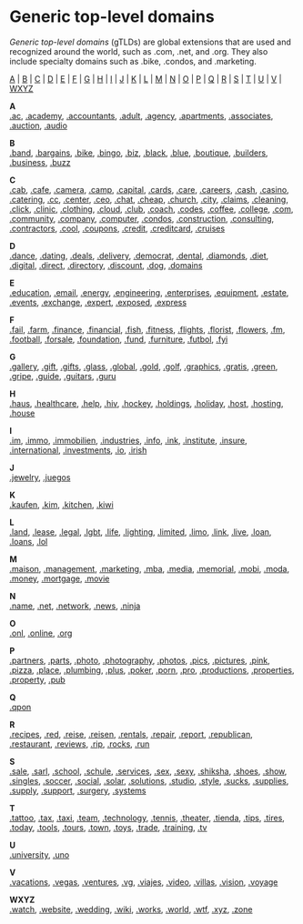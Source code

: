 # Generic top\-level domains<a name="registrar-tld-list-generic"></a>

*Generic top\-level domains* \(gTLDs\) are global extensions that are used and recognized around the world, such as \.com, \.net, and \.org\. They also include specialty domains such as \.bike, \.condos, and \.marketing\.

 [A](#A-gtld) \| [B](#B-gtld) \| [C](#C-gtld) \| [D](#D-gtld) \| [E](#E-gtld) \| [F](#F-gtld) \| [G](#G-gtld) \| [H](#H-gtld) \| [I](#I-gtld) \| [J](#J-gtld) \| [K](#K-gtld) \| [L](#L-gtld) \| [M](#M-gtld) \| [N](#N-gtld) \| [O](#O-gtld) \| [P](#P-gtld) \| [Q](#Q-gtld) \| [R](#R-gtld) \| [S](#S-gtld) \| [T](#T-gtld) \| [U](#U-gtld) \| [V](#V-gtld) \| [WXYZ](#WXYZ-gtld) 

**A**  
[\.ac](ac-xref.md), [\.academy](academy.md), [\.accountants](accountants.md), [\.adult](adult.md), [\.agency](agency.md), [\.apartments](apartments.md), [\.associates](associates.md), [\.auction](auction.md), [\.audio](audio.md)

**B**  
[\.band](band.md), [\.bargains](bargains.md), [\.bike](bike.md), [\.bingo](bingo.md), [\.biz](biz.md), [\.black](black.md), [\.blue](blue.md), [\.boutique](boutique.md), [\.builders](builders.md), [\.business](business.md), [\.buzz](buzz.md)

**C**  
[\.cab](cab.md), [\.cafe](cafe.md), [\.camera](camera.md), [\.camp](camp.md), [\.capital](capital.md), [\.cards](cards.md), [\.care](care.md), [\.careers](careers.md), [\.cash](cash.md), [\.casino](casino.md), [\.catering](catering.md), [\.cc](cc-xref.md), [\.center](center.md), [\.ceo](ceo.md), [\.chat](chat.md), [\.cheap](cheap.md), [\.church](church.md), [\.city](city.md), [\.claims](claims.md), [\.cleaning](cleaning.md), [\.click](click.md), [\.clinic](clinic.md), [\.clothing](clothing.md), [\.cloud](cloud.md), [\.club](club.md), [\.coach](coach.md), [\.codes](codes.md), [\.coffee](coffee.md), [\.college](college.md), [\.com](com.md), [\.community](community.md), [\.company](company.md), [\.computer](computer.md), [\.condos](condos.md), [\.construction](construction.md), [\.consulting](consulting.md), [\.contractors](contractors.md), [\.cool](cool.md), [\.coupons](coupons.md), [\.credit](credit.md), [\.creditcard](creditcard.md), [\.cruises](cruises.md)

**D**  
[\.dance](dance.md), [\.dating](dating.md), [\.deals](deals.md), [\.delivery](delivery.md), [\.democrat](democrat.md), [\.dental](dental.md), [\.diamonds](diamonds.md), [\.diet](diet.md), [\.digital](digital.md), [\.direct](direct.md), [\.directory](directory.md), [\.discount](discount.md), [\.dog](dog.md), [\.domains](domains.md)

**E**  
[\.education](education.md), [\.email](email.md), [\.energy](energy.md), [\.engineering](engineering.md), [\.enterprises](enterprises.md), [\.equipment](equipment.md), [\.estate](estate.md), [\.events](events.md), [\.exchange](exchange.md), [\.expert](expert.md), [\.exposed](exposed.md), [\.express](express.md)

**F**  
[\.fail](fail.md), [\.farm](farm.md), [\.finance](finance.md), [\.financial](financial.md), [\.fish](fish.md), [\.fitness](fitness.md), [\.flights](flights.md), [\.florist](florist.md), [\.flowers](flowers.md), [\.fm](fm-xref.md), [\.football](football.md), [\.forsale](forsale.md), [\.foundation](foundation.md), [\.fund](fund.md), [\.furniture](furniture.md), [\.futbol](futbol.md), [\.fyi](fyi.md)

**G**  
[\.gallery](gallery.md), [\.gift](gift.md), [\.gifts](gifts.md), [\.glass](glass.md), [\.global](global.md), [\.gold](gold.md), [\.golf](golf.md), [\.graphics](graphics.md), [\.gratis](gratis.md), [\.green](green.md), [\.gripe](gripe.md), [\.guide](guide.md), [\.guitars](guitars.md), [\.guru](guru.md)

**H**  
[\.haus](haus.md), [\.healthcare](healthcare.md), [\.help](help.md), [\.hiv](hiv.md), [\.hockey](hockey.md), [\.holdings](holdings.md), [\.holiday](holiday.md), [\.host](host.md), [\.hosting](hosting.md), [\.house](house.md)

**I**  
[\.im](im-xref.md), [\.immo](immo.md), [\.immobilien](immobilien.md), [\.industries](industries.md), [\.info](info.md), [\.ink](ink.md), [\.institute](institute.md), [\.insure](insure.md), [\.international](international.md), [\.investments](investments.md), [\.io](io-xref.md), [\.irish](irish.md)

**J**  
[\.jewelry](jewelry.md), [\.juegos](juegos.md)

**K**  
[\.kaufen](kaufen.md), [\.kim](kim.md), [\.kitchen](kitchen.md), [\.kiwi](kiwi.md)

**L**  
[\.land](land.md), [\.lease](lease.md), [\.legal](legal.md), [\.lgbt](lgbt.md), [\.life](life.md), [\.lighting](lighting.md), [\.limited](limited.md), [\.limo](limo.md), [\.link](link.md), [\.live](live.md), [\.loan](loan.md), [\.loans](loans.md), [\.lol](lol.md)

**M**  
[\.maison](maison.md), [\.management](management.md), [\.marketing](marketing.md), [\.mba](mba.md), [\.media](media.md), [\.memorial](memorial.md), [\.mobi](mobi.md), [\.moda](moda.md), [\.money](money.md), [\.mortgage](mortgage.md), [\.movie](movie.md)

**N**  
[\.name](name.md), [\.net](net.md), [\.network](network.md), [\.news](news.md), [\.ninja](ninja.md)

**O**  
[\.onl](onl.md), [\.online](online.md), [\.org](org.md)

**P**  
[\.partners](partners.md), [\.parts](parts.md), [\.photo](photo.md), [\.photography](photography.md), [\.photos](photos.md), [\.pics](pics.md), [\.pictures](pictures.md), [\.pink](pink.md), [\.pizza](pizza.md), [\.place](place.md), [\.plumbing](plumbing.md), [\.plus](plus.md), [\.poker](poker.md), [\.porn](porn.md), [\.pro](pro.md), [\.productions](productions.md), [\.properties](properties.md), [\.property](property.md), [\.pub](pub.md)

**Q**  
[\.qpon](qpon.md)

**R**  
[\.recipes](recipes.md), [\.red](red.md), [\.reise](reise.md), [\.reisen](reisen.md), [\.rentals](rentals.md), [\.repair](repair.md), [\.report](report.md), [\.republican](republican.md), [\.restaurant](restaurant.md), [\.reviews](reviews.md), [\.rip](rip.md), [\.rocks](rocks.md), [\.run](run.md)

**S**  
[\.sale](sale.md), [\.sarl](sarl.md), [\.school](school.md), [\.schule](schule.md), [\.services](services.md), [\.sex](sex.md), [\.sexy](sexy.md), [\.shiksha](shiksha.md), [\.shoes](shoes.md), [\.show](show.md), [\.singles](singles.md), [\.soccer](soccer.md), [\.social](social.md), [\.solar](solar.md), [\.solutions](solutions.md), [\.studio](studio.md), [\.style](style.md), [\.sucks](sucks.md), [\.supplies](supplies.md), [\.supply](supply.md), [\.support](support.md), [\.surgery](surgery.md), [\.systems](systems.md)

**T**  
[\.tattoo](tattoo.md), [\.tax](tax.md), [\.taxi](taxi.md), [\.team](team.md), [\.technology](technology.md), [\.tennis](tennis.md), [\.theater](theater.md), [\.tienda](tienda.md), [\.tips](tips.md), [\.tires](tires.md), [\.today](today.md), [\.tools](tools.md), [\.tours](tours.md), [\.town](town.md), [\.toys](toys.md), [\.trade](trade.md), [\.training](training.md), [\.tv](tv.md)

**U**  
 [\.university](university.md), [\.uno](uno.md) 

**V**  
[\.vacations](vacations.md), [\.vegas](vegas.md), [\.ventures](ventures.md), [\.vg](vg-xref.md), [\.viajes](viajes.md), [\.video](video.md), [\.villas](villas.md), [\.vision](vision.md), [\.voyage](voyage.md)

**WXYZ**  
[\.watch](watch.md), [\.website](website.md), [\.wedding](wedding.md), [\.wiki](wiki.md), [\.works](works.md), [\.world](world.md), [\.wtf](wtf.md), [\.xyz](xyz.md), [\.zone](zone.md)